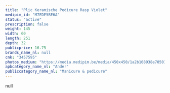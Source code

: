 ```yaml
---
title: "Plic Keramische Pedicure Rasp Violet"
medipim_id: "M7EDE5BE6A"
status: "active"
prescription: false
weight: 145
width: 60
length: 251
depth: 32
publicprice: 16.75
brands_name_nl: null
cnk: "3457595"
photos_medium: "https://media.medipim.be/media/450x450/1a2b108938e705017b6bf91267dd1f24.jpg"
apbcategory_name_nl: "Ander"
publiccategory_name_nl: "Manicure & pedicure"
---
```

null
